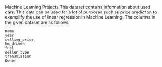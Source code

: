 
Machine Learning Projects
This dataset contains information about used cars.
This data can be used for a lot of purposes such as price prediction to exemplify the use of linear regression in Machine Learning.
The columns in the given dataset are as follows:

    name
    year
    selling_price
    km_driven
    fuel
    seller_type
    transmission
    Owner

